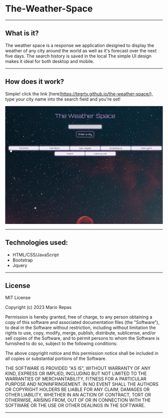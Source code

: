 # The-Weather-Space
---
## What is it?

The weather space is a response we application designed to display the weather of any city around the world as well as it's forecast over the next five days. The search history is saved in the local  The simple UI design makes it ideal for both desktop and mobile. 

---
## How does it work?

Simple! click the link [here]https://tegrty.github.io/the-weather-space/), type your city name into the search field and you're set!

![image](/Assets/Images/the-weather-space.gif)

---
## Technologies used:

* HTML/CSS/JavaScript
* Bootstrap
* Jquery

---
## License

MIT License

Copyright (c) 2023 Mario Repas

Permission is hereby granted, free of charge, to any person obtaining a copy of this software and associated documentation files (the "Software"), to deal in the Software without restriction, including without limitation the rights to use, copy, modify, merge, publish, distribute, sublicense, and/or sell copies of the Software, and to permit persons to whom the Software is furnished to do so, subject to the following conditions:

The above copyright notice and this permission notice shall be included in all copies or substantial portions of the Software.

THE SOFTWARE IS PROVIDED "AS IS", WITHOUT WARRANTY OF ANY KIND, EXPRESS OR IMPLIED, INCLUDING BUT NOT LIMITED TO THE WARRANTIES OF MERCHANTABILITY, FITNESS FOR A PARTICULAR PURPOSE AND NONINFRINGEMENT. IN NO EVENT SHALL THE AUTHORS OR COPYRIGHT HOLDERS BE LIABLE FOR ANY CLAIM, DAMAGES OR OTHER LIABILITY, WHETHER IN AN ACTION OF CONTRACT, TORT OR OTHERWISE, ARISING FROM, OUT OF OR IN CONNECTION WITH THE SOFTWARE OR THE USE OR OTHER DEALINGS IN THE SOFTWARE.

---

